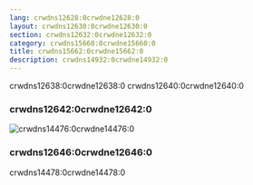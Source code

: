 ```yaml
---
lang: crwdns12628:0crwdne12628:0
layout: crwdns12630:0crwdne12630:0
section: crwdns12632:0crwdne12632:0
category: crwdns15660:0crwdne15660:0
title: crwdns15662:0crwdne15662:0
description: crwdns14932:0crwdne14932:0
---
```


crwdns12638:0crwdne12638:0 crwdns12640:0crwdne12640:0
### crwdns12642:0crwdne12642:0
![crwdns14476:0crwdne14476:0](crwdns14474:0crwdne14474:0)

### crwdns12646:0crwdne12646:0
crwdns14478:0crwdne14478:0
